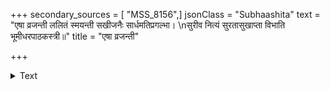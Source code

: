 +++
secondary_sources = [ "MSS_8156",]
jsonClass = "Subhaashita"
text = "एषा व्रजन्ती ललितं स्मयन्ती सखीजनैः सार्धमतिप्रगल्भा।  \nसुरीव नित्यं सुरतासुखाप्ता विभाति भूमीधरपाठकस्त्री॥"
title = "एषा व्रजन्ती"

+++

<details><summary>Text</summary>

एषा व्रजन्ती ललितं स्मयन्ती सखीजनैः सार्धमतिप्रगल्भा।  
सुरीव नित्यं सुरतासुखाप्ता विभाति भूमीधरपाठकस्त्री॥
</details>
